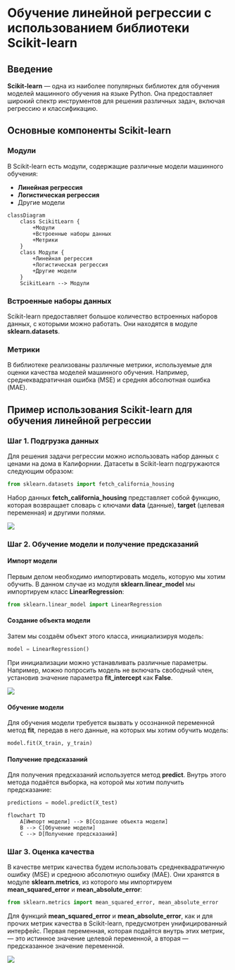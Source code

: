 # Обучение линейной регрессии с использованием библиотеки Scikit-learn

## Введение

**Scikit-learn** — одна из наиболее популярных библиотек для обучения моделей машинного обучения на языке Python. Она предоставляет широкий спектр инструментов для решения различных задач, включая регрессию и классификацию.

## Основные компоненты Scikit-learn

### Модули

В Scikit-learn есть модули, содержащие различные модели машинного обучения:

- **Линейная регрессия**
- **Логистическая регрессия**
- Другие модели

```mermaid
classDiagram
    class ScikitLearn {
        +Модули
        +Встроенные наборы данных
        +Метрики
    }
    class Модули {
        +Линейная регрессия
        +Логистическая регрессия
        +Другие модели
    }
    ScikitLearn --> Модули
```

### Встроенные наборы данных

Scikit-learn предоставляет большое количество встроенных наборов данных, с которыми можно работать. Они находятся в модуле **sklearn.datasets**.

### Метрики

В библиотеке реализованы различные метрики, используемые для оценки качества моделей машинного обучения. Например, среднеквадратичная ошибка (MSE) и средняя абсолютная ошибка (MAE).

## Пример использования Scikit-learn для обучения линейной регрессии

### Шаг 1. Подгрузка данных

Для решения задачи регрессии можно использовать набор данных с ценами на дома в Калифорнии. Датасеты в Scikit-learn подгружаются следующим образом:

```python
from sklearn.datasets import fetch_california_housing
```

Набор данных **fetch_california_housing** представляет собой функцию, которая возвращает словарь с ключами **data** (данные), **target** (целевая переменная) и другими полями.

![](images/LEC_15_PART_07/000189s_top_4.jpg)

### Шаг 2. Обучение модели и получение предсказаний

#### Импорт модели

Первым делом необходимо импортировать модель, которую мы хотим обучить. В данном случае из модуля **sklearn.linear_model** мы импортируем класс **LinearRegression**:

```python
from sklearn.linear_model import LinearRegression
```

#### Создание объекта модели

Затем мы создаём объект этого класса, инициализируя модель:

```python
model = LinearRegression()
```

При инициализации можно устанавливать различные параметры. Например, можно попросить модель не включать свободный член, установив значение параметра **fit_intercept** как **False**.

![](images/LEC_15_PART_07/000588s_top_2.jpg)

#### Обучение модели

Для обучения модели требуется вызвать у осознанной переменной метод **fit**, передав в него данные, на которых мы хотим обучить модель:

```python
model.fit(X_train, y_train)
```

#### Получение предсказаний

Для получения предсказаний используется метод **predict**. Внутрь этого метода подаётся выборка, на которой мы хотим получить предсказание:

```python
predictions = model.predict(X_test)
```

```mermaid
flowchart TD
    A[Импорт модели] --> B[Создание объекта модели]
    B --> C[Обучение модели]
    C --> D[Получение предсказаний]
```

### Шаг 3. Оценка качества

В качестве метрик качества будем использовать среднеквадратичную ошибку (MSE) и среднюю абсолютную ошибку (MAE). Они хранятся в модуле **sklearn.metrics**, из которого мы импортируем **mean_squared_error** и **mean_absolute_error**:

```python
from sklearn.metrics import mean_squared_error, mean_absolute_error
```

Для функций **mean_squared_error** и **mean_absolute_error**, как и для прочих метрик качества в Scikit-learn, предусмотрен унифицированный интерфейс. Первая переменная, которая подаётся внутрь этих метрик, — это истинное значение целевой переменной, а вторая — предсказанное значение переменной.

![](images/LEC_15_PART_07/000717s_top_5.jpg)